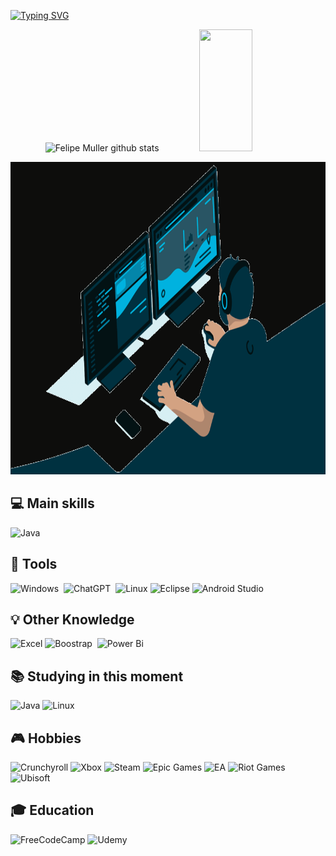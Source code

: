 [![Typing SVG](https://readme-typing-svg.herokuapp.com/?color=00b2df&size=35&center=true&vCenter=true&width=1000&lines=Hello,+my+name+is+Felipe+Müller;I'm+23+years+old;I'm+from+Brasil,+São+Paulo+-+SP;I+study+Computer+Science+at+UNINOVE;Welcome!+:%29)](https://git.io/typing-svg)

<div align="center">  
<img width="49%" height="195px" src="https://github-readme-stats.vercel.app/api?username=FelipeSMuller&show_icons=true&count_private=true&hide_border=true&icon_color=00b2df&title_color=00b2df&text_color=FFFFFF&bg_color=000000" alt="Felipe Muller github stats" /> 
<img width="41%" height="195px" src="https://github-readme-stats.vercel.app/api/top-langs/?username=FelipeSMuller&layout=compact&hide_border=true&title_color=00b2df&text_color=FFFFFF&bg_color=000000" />



</div>


<p align="center">
  <img width = "100% "height="500px" src="https://raw.githubusercontent.com/Potential17/Potential17/master/user%20(2).gif" />
</p>

## 💻 Main skills
![Java](https://img.shields.io/badge/Java-ED8B00?style=for-the-badge&logo=java&logoColor=white)

## 📘 Tools
![Windows](https://img.shields.io/badge/-Windows-0D1117?style=for-the-badge&logo=windows&labelColor=0D1117)&nbsp;
![ChatGPT](https://img.shields.io/badge/chatGPT-74aa9c?style=for-the-badge&logo=openai&logoColor=white)&nbsp;
![Linux](https://img.shields.io/badge/Linux-E34F26?style=for-the-badge&logo=linux&logoColor=black)
![Eclipse](https://img.shields.io/badge/Eclipse-FE7A16.svg?style=for-the-badge&logo=Eclipse&logoColor=white)
![Android Studio](https://img.shields.io/badge/Android%20Studio-3DDC84.svg?style=for-the-badge&logo=android-studio&logoColor=white)



## 💡 Other Knowledge

![Excel](https://img.shields.io/badge/Microsoft_Excel-217346?style=for-the-badge&logo=microsoft-excel&logoColor=white)
![Boostrap](https://img.shields.io/badge/-boostrap-0D1117?style=for-the-badge&logo=bootstrap&labelColor=0D1117)&nbsp;
![Power Bi](https://img.shields.io/badge/power_bi-F2C811?style=for-the-badge&logo=powerbi&logoColor=black)


## 📚 Studying in this moment
![Java](https://img.shields.io/badge/Java-ED8B00?style=for-the-badge&logo=java&logoColor=white)
![Linux](https://img.shields.io/badge/Linux-E34F26?style=for-the-badge&logo=linux&logoColor=black)

## 🎮 Hobbies 

![Crunchyroll](https://img.shields.io/badge/Crunchyroll-F47521?style=for-the-badge&logo=crunchyroll&logoColor=white)
![Xbox](https://img.shields.io/badge/Xbox-107C10?style=for-the-badge&logo=xbox&logoColor=white)
![Steam](https://img.shields.io/badge/Steam-000000?style=for-the-badge&logo=steam&logoColor=white)
![Epic Games](https://img.shields.io/badge/epicgames-%23313131.svg?style=for-the-badge&logo=epicgames&logoColor=white)
![EA](https://img.shields.io/badge/ea-%23000000.svg?style=for-the-badge&logo=ea&logoColor=white)
![Riot Games](https://img.shields.io/badge/riotgames-D32936.svg?style=for-the-badge&logo=riotgames&logoColor=white)
![Ubisoft](https://img.shields.io/badge/Ubisoft-%23F5F5F5.svg?style=for-the-badge&logo=Ubisoft&logoColor=black)

## 🎓 Education

![FreeCodeCamp](https://img.shields.io/badge/Freecodecamp-%23123.svg?&style=for-the-badge&logo=freecodecamp&logoColor=green)
![Udemy](https://img.shields.io/badge/Udemy-A435F0?style=for-the-badge&logo=Udemy&logoColor=white)



















